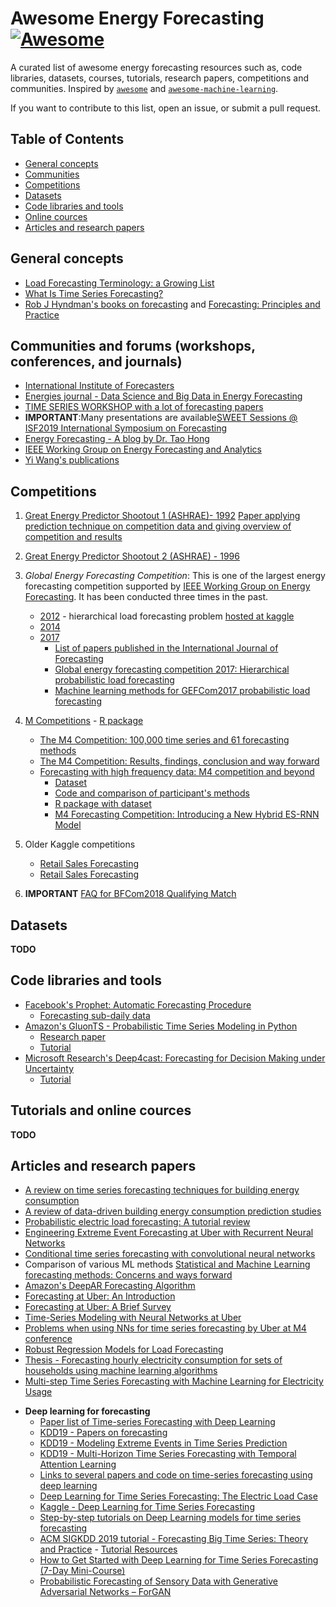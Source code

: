 # Awesome Energy Forecasting [![Awesome](https://cdn.rawgit.com/sindresorhus/awesome/d7305f38d29fed78fa85652e3a63e154dd8e8829/media/badge.svg)](https://github.com/sindresorhus/awesome)

A curated list of awesome energy forecasting resources such as, code libraries, datasets, courses, tutorials, research papers, competitions and communities. Inspired by [`awesome`](https://github.com/sindresorhus/awesome) and [`awesome-machine-learning`](https://github.com/josephmisiti/awesome-machine-learning).

If you want to contribute to this list, open an issue, or submit a pull request.

## Table of Contents
   * [General concepts](#general)
   * [Communities](#communities)
   * [Competitions](#competitions)
   * [Datasets](#datasets)
   * [Code libraries and tools](#code)
   * [Online cources](#cources)
   * [Articles and research papers](#papers)
  

<a name="general"></a>
## General concepts
  * [Load Forecasting Terminology: a Growing List](http://blog.drhongtao.com/2014/09/load-forecasting-terminology.html)
  * [What Is Time Series Forecasting?](https://machinelearningmastery.com/time-series-forecasting/)
  * [Rob J Hyndman's books on forecasting](https://robjhyndman.com/publications/) and [Forecasting: Principles and Practice](https://otexts.com/fpp2/)


<a name="communities"></a>
## Communities and forums (workshops, conferences, and journals)
   * [International Institute of Forecasters](https://forecasters.org/)
   * [Energies journal - Data Science and Big Data in Energy Forecasting](https://www.mdpi.com/journal/energies/special_issues/energy_forecasting#published)
   * [TIME SERIES WORKSHOP with a lot of forecasting papers](http://roseyu.com/time-series-workshop/)
   * **IMPORTANT**:Many presentations are available[SWEET Sessions @ ISF2019 International Symposium on Forecasting](http://blog.drhongtao.com/2019/06/sweet-sessions-isf2019.html)
   * [Energy Forecasting - A blog by Dr. Tao Hong](http://blog.drhongtao.com/)
   * [IEEE Working Group on Energy Forecasting and Analytics](http://www.eeyiwang.com/WGEFA.html)
   * [Yi Wang's publications](http://www.eeyiwang.com/Publications.html)

<a name="competitions"></a>
## Competitions

  1. [Great Energy Predictor Shootout 1 (ASHRAE)- 1992](https://mailman.srv.cs.cmu.edu/pipermail/connectionists/1992-December/014527.html) [Paper applying prediction technique on competition data and giving overview of competition and results](https://repository.upenn.edu/mlab_papers/75/)
  2. [Great Energy Predictor Shootout 2 (ASHRAE) - 1996](https://oaktrust.library.tamu.edu/bitstream/handle/1969.1/2137/ESL-TR-94-07-01.pdf?sequence=1&isAllowed=y)
  3. _Global Energy Forecasting Competition_: This is one of the largest energy forecasting competition supported by [IEEE Working Group on Energy Forecasting](http://sites.ieee.org/pes-pspic/about-pspi/subcommittees/energy-forecasting/). It has been conducted three times in the past.
      * [2012](http://www.drhongtao.com/gefcom/2012) - hierarchical load forecasting problem [hosted at kaggle](https://www.kaggle.com/c/global-energy-forecasting-competition-2012-load-forecasting)
      * [2014](http://www.drhongtao.com/gefcom/2014)
      * [2017](http://www.drhongtao.com/gefcom/2017)      
         - [List of papers published in the International Journal of Forecasting](http://blog.drhongtao.com/2019/06/energy-forecasting-in-big-data-world.html)
         - [Global energy forecasting competition 2017: Hierarchical probabilistic load forecasting](https://www.sciencedirect.com/science/article/pii/S016920701930024X)
         - [Machine learning methods for GEFCom2017 probabilistic load forecasting](https://www.sciencedirect.com/science/article/pii/S0169207019300172?via%3Dihub)

  4.  [M Competitions](https://en.wikipedia.org/wiki/Makridakis_Competitions) - [R package](https://cran.r-project.org/web/packages/Mcomp/)
      * [The M4 Competition: 100,000 time series and 61 forecasting methods](https://www.sciencedirect.com/science/article/pii/S0169207019301128)
      * [The M4 Competition: Results, findings, conclusion and way forward](https://www.sciencedirect.com/science/article/pii/S0169207018300785)
      * [Forecasting with high frequency data: M4 competition and beyond](https://www.sciencedirect.com/science/article/pii/S0169207019300846)      
           * [Dataset](https://www.mcompetitions.unic.ac.cy/the-dataset/)
           * [Code and comparison of participant's methods](https://github.com/M4Competition/M4-methods)
           * [R package with dataset](https://github.com/carlanetto/M4comp2018)
           * [M4 Forecasting Competition: Introducing a New Hybrid ES-RNN Model](https://eng.uber.com/m4-forecasting-competition/)
  5.  Older Kaggle competitions
      * [Retail Sales Forecasting](https://www.kaggle.com/tevecsystems/retail-sales-forecasting)
      * [Retail Sales Forecasting](https://www.kaggle.com/tevecsystems/retail-sales-forecasting)
  6. **IMPORTANT** [FAQ for BFCom2018 Qualifying Match](http://blog.drhongtao.com/2018/10/faq-for-bfcom2018-qualifying-match.html)
  

<a name="datasets"></a>
## Datasets
  **TODO**
  

<a name="code"></a>
## Code libraries and tools

  * [Facebook's Prophet: Automatic Forecasting Procedure](https://facebook.github.io/prophet/)
    * [Forecasting sub-daily data](https://facebook.github.io/prophet/docs/non-daily_data.html#sub-daily-data)
  * [Amazon's GluonTS - Probabilistic Time Series Modeling in Python](https://github.com/awslabs/gluon-ts)
    * [Research paper](https://arxiv.org/pdf/1906.05264.pdf)
    * [Tutorial](https://gluon-ts.mxnet.io/examples/extended_forecasting_tutorial/extended_tutorial.html)
  * [Microsoft Research's Deep4cast: Forecasting for Decision Making under Uncertainty](https://github.com/MSRDL/Deep4Cast)
    * [Tutorial](https://github.com/MSRDL/Deep4Cast/blob/master/docs/examples/m4daily.ipynb)

<a name="cources"></a>
## Tutorials and online cources
**TODO**
    

<a name="papers"></a>
## Articles and research papers

   * [A review on time series forecasting techniques for building energy consumption](https://www.sciencedirect.com/science/article/pii/S1364032117303155)
   * [A review of data-driven building energy consumption prediction studies](https://www.sciencedirect.com/science/article/pii/S1364032117306093)
   * [Probabilistic electric load forecasting: A tutorial review](https://www.sciencedirect.com/science/article/pii/S0169207015001508)
   * [Engineering Extreme Event Forecasting at Uber with Recurrent Neural Networks](https://eng.uber.com/neural-networks/)
   * [Conditional time series forecasting with convolutional neural networks](https://arxiv.org/pdf/1703.04691.pdf)
   * Comparison of various ML methods [Statistical and Machine Learning forecasting methods: Concerns and ways forward](https://journals.plos.org/plosone/article?id=10.1371/journal.pone.0194889)
   * [Amazon's DeepAR Forecasting Algorithm](https://docs.aws.amazon.com/sagemaker/latest/dg/deepar.html)
   * [Forecasting at Uber: An Introduction](https://eng.uber.com/forecasting-introduction/)
   * [Forecasting at Uber: A Brief Survey](https://www.mcompetitions.unic.ac.cy/wp-content/uploads/2019/01/M4-Conference-December-2018.pdf)
   * [Time-Series Modeling with Neural Networks at Uber](https://forecasters.org/wp-content/uploads/gravity_forms/7-c6dd08fee7f0065037affb5b74fec20a/2017/07/Laptev_Nikolay_ISF2017.pdf)
   * [Problems when using NNs for time series forecasting by Uber at M4 conference](http://www.mcompetitions.unic.ac.cy/wp-content/uploads/2018/12/Smyl-M4-models.pdf)
   * [Robust Regression Models for Load Forecasting](http://ieeexplore.ieee.org.sci-hub.tw/abstract/document/8536471)
   * [Thesis - Forecasting hourly electricity consumption for sets of households using machine learning algorithms](http://www.diva-portal.org/smash/get/diva2:927793/FULLTEXT01.pdf)
   * [Multi-step Time Series Forecasting with Machine Learning for Electricity Usage](https://machinelearningmastery.com/multi-step-time-series-forecasting-with-machine-learning-models-for-household-electricity-consumption/)

   - **Deep learning for forecasting**
      * [Paper list of Time-series Forecasting with Deep Learning](https://github.com/danielgy/Paper-List-of-Time-Series-Forecasting-with-Deep-Learning)
      * [KDD19 - Papers on forecasting](https://www.kdd.org/kdd2019/accepted-papers)
      * [KDD19 - Modeling Extreme Events in Time Series Prediction](https://www.kdd.org/kdd2019/accepted-papers/view/modeling-extreme-events-in-time-series-prediction)
      * [KDD19 - Multi-Horizon Time Series Forecasting with Temporal Attention Learning](https://www.kdd.org/kdd2019/accepted-papers/view/multi-horizon-time-series-forecasting-with-temporal-attention-learning)
      * [Links to several papers and code on time-series forecasting using deep learning](https://paperswithcode.com/task/time-series-forecasting)
      * [Deep Learning for Time Series Forecasting: The Electric Load Case](https://arxiv.org/abs/1907.09207)
      * [Kaggle - Deep Learning for Time Series Forecasting](https://www.kaggle.com/dimitreoliveira/deep-learning-for-time-series-forecasting)
      * [Step-by-step tutorials on Deep Learning models for time series forecasting](https://github.com/Geo-Joy/Deep-Learning-for-Time-Series-Forecasting)
      * [ACM SIGKDD 2019 tutorial - Forecasting Big Time Series: Theory and Practice](https://lovvge.github.io/Forecasting-Tutorial-KDD-2019/) - [Tutorial Resources](https://github.com/Azure/DeepLearningForTimeSeriesForecasting)
      * [How to Get Started with Deep Learning for Time Series Forecasting (7-Day Mini-Course)](https://machinelearningmastery.com/how-to-get-started-with-deep-learning-for-time-series-forecasting-7-day-mini-course/)
      * [Probabilistic Forecasting of Sensory Data with Generative Adversarial Networks – ForGAN](https://arxiv.org/pdf/1903.12549.pdf)
     
